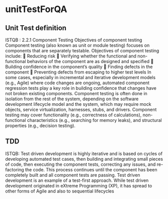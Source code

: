 # unitTestForQA

## Unit Test definition
ISTQB :
2.2.1 Component Testing
Objectives of component testing
Component testing (also known as unit or module testing) focuses on components that are separately
testable. Objectives of component testing include: 
 Reducing risk 
 Verifying whether the functional and non-functional behaviors of the component are as designed
and specified 
 Building confidence in the component’s quality 
 Finding defects in the component 
 Preventing defects from escaping to higher test levels
In some cases, especially in incremental and iterative development models (e.g., Agile) where code
changes are ongoing, automated component regression tests play a key role in building confidence that
changes have not broken existing components.
Component testing is often done in isolation from the rest of the system, depending on the software
development lifecycle model and the system, which may require mock objects, service virtualization,
harnesses, stubs, and drivers. Component testing may cover functionality (e.g., correctness of
calculations), non-functional characteristics (e.g., searching for memory leaks), and structural properties
(e.g., decision testing). 

## TDD
ISTQB:
Test driven development is highly iterative and is
based on cycles of developing automated test cases, then building and integrating small pieces of code,
then executing the component tests, correcting any issues, and re-factoring the code. This process
continues until the component has been completely built and all component tests are passing. Test driven
development is an example of a test-first approach. While test driven development originated in eXtreme
Programming (XP), it has spread to other forms of Agile and also to sequential lifecycles
